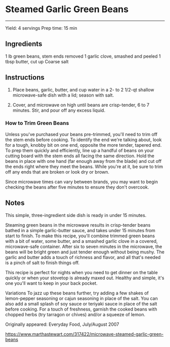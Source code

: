 # Steamed Garlic Green Beans
---
Yield: 4 servings
Prep time: 15 min

## Ingredients

1 lb green beans, stem ends removed
1 garlic clove, smashed and peeled
1 tbsp butter, cut up
Coarse salt

## Instructions
1. Place beans, garlic, butter, and cup water in a 2- to 2 1/2-qt shallow microwave-safe dish with a lid; season with salt.

2. Cover, and microwave on high until beans are crisp-tender, 6 to 7 minutes. Stir, and pour off any excess liquid.

### How to Trim Green Beans
Unless you've purchased your beans pre-trimmed, you'll need to trim off the stem ends before cooking. To identify the end we're talking about, look for a tough, knobby bit on one end, opposite the more tender, tapered end. To prep them quickly and efficiently, line up a handful of beans on your cutting board with the stem ends all facing the same direction. Hold the beans in place with one hand (far enough away from the blade) and cut off the ends right where they meet the beans. While you're at it, be sure to trim off any ends that are broken or look dry or brown.

Since microwave times can vary between brands, you may want to begin checking the beans after five minutes to ensure they don't overcook.

## Notes

This simple, three-ingredient side dish is ready in under 15 minutes.

Steaming green beans in the microwave results in crisp-tender beans bathed in a simple garlic-butter sauce, and takes under 15 minutes from start to finish. To make this recipe, you'll combine trimmed green beans with a bit of water, some butter, and a smashed garlic clove in a covered, microwave-safe container. After six to seven minutes in the microwave, the beans will be bright green and just tender enough without being mushy. The garlic and butter adds a touch of richness and flavor, and all that's needed is a pinch of salt to finish things off.

This recipe is perfect for nights when you need to get dinner on the table quickly or when your stovetop is already maxed out. Healthy and simple, it's one you'll want to keep in your back pocket.

Variations
To jazz up these beans further, try adding a few shakes of lemon-pepper seasoning or cajun seasoning in place of the salt. You can also add a small splash of soy sauce or teriyaki sauce in place of the salt before cooking. For a touch of freshness, garnish the cooked beans with chopped herbs (try tarragon or chives) and/or a squeeze of lemon.

Originally appeared: Everyday Food, July/August 2007

https://www.marthastewart.com/317422/microwave-steamed-garlic-green-beans